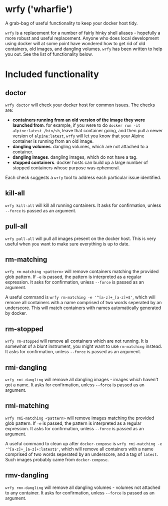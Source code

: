 # wrfy ('wharfie')

A grab-bag of useful functionality to keep your docker host tidy.

`wrfy` is a replacement for a number of fairly hinky shell aliases - hopefully a more
robust and useful replacement. Anyone who does local development using docker will at
some point have wondered how to get rid of old containers, old images, and dangling
volumes. `wrfy` has been written to help you out. See the list of functionality below.

# Included functionality

## doctor

`wrfy doctor` will check your docker host for common issues. The checks are:

  - **containers running from an old version of the image they were launched from**. for example, 
    if you were to do `docker run -it alpine:latest /bin/sh`, leave that
	container going, and then pull a newer version of `alpine:latest`, `wrfy`
	will let you know that your Alpine container is running from an old
	image.
  - **dangling volumes**. dangling volumes, which are not attached to a container.
  - **dangling images**. dangling images, which do not have a tag.
  - **stopped containers**. docker hosts can build up a large number of stopped containers
    whose purpose was ephemeral.

Each check suggests a `wrfy` tool to address each particular issue identified.

## kill-all

`wrfy kill-all` will kill all running containers.
It asks for confirmation, unless `--force` is passed as an argument.

## pull-all

`wrfy pull-all` will pull all images present on the docker host. This is very useful when you want to make sure everything is up to date.

## rm-matching

`wrfy rm-matching <pattern>` will remove containers matching the provided glob pattern.
If `-e` is passed, the pattern is interpreted as a regular expression.
It asks for confirmation, unless `--force` is passed as an argument.

A useful command is `wrfy rm-matching -e '^[a-z]+_[a-z]+$'`, which will remove all containers with a name
comprised of two words seperated by an underscore. This will match containers with names automatically
generated by docker.

## rm-stopped

`wrfy rm-stopped` will remove all containers which are not running. It is somewhat of a blunt instrument,
you might want to use `rm-matching` instead.
It asks for confirmation, unless `--force` is passed as an argument.

## rmi-dangling

`wrfy rmi-dangling` will remove all dangling images - images which haven't got a name. 
It asks for confirmation, unless `--force` is passed as an argument.

## rmi-matching

`wrfy rmi-matching <pattern>` will remove images matching the provided glob pattern.
If `-e` is passed, the pattern is interpreted as a regular expression.
It asks for confirmation, unless `--force` is passed as an argument.

A useful command to clean up after `docker-compose` is 
`wrfy rmi-matching -e '^[a-z]+_[a-z]+:latest$'`,
which will remove all containers with a name comprised of two words
seperated by an underscore, and a tag of `latest`. Such images
probably came from `docker-compose`.

## rmv-dangling

`wrfy rmv-dangling` will remove all dangling volumes - volumes not attached to any container.
It asks for confirmation, unless `--force` is passed as an argument.
